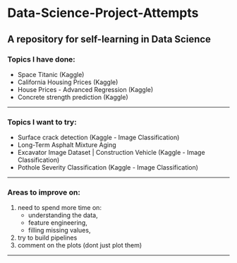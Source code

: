 # Data-Science-Project-Attempts


A repository for self-learning in Data Science 
---
### Topics I have done:
  - Space Titanic (Kaggle)
  - California Housing Prices (Kaggle)
  - House Prices - Advanced Regression (Kaggle)
  - Concrete strength prediction (Kaggle)

---
### Topics I want to try:

   - Surface crack detection (Kaggle - Image Classification)
   - Long-Term Asphalt Mixture Aging
   - Excavator Image Dataset | Construction Vehicle (Kaggle - Image Classification)
   - Pothole Severity Classification (Kaggle - Image Classification)

---
### Areas to improve on:
1. need to spend more time on:
    - understanding the data,
    - feature engineering,
    - filling missing values,
2. try to build pipelines
3. comment on the plots (dont just plot them)


---
